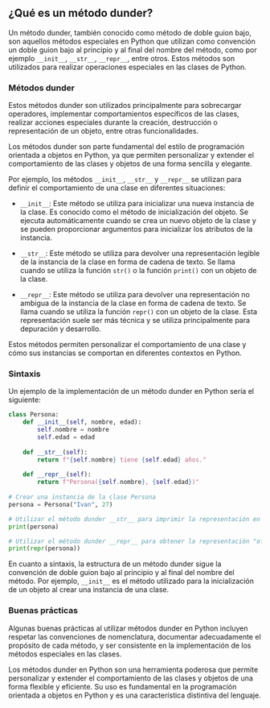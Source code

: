 ## **¿Qué es un método dunder?**

Un método dunder, también conocido como método de doble guion bajo, son aquellos métodos especiales en Python que utilizan como convención un doble guion bajo al principio y al final del nombre del método, como por ejemplo `__init__`, `__str__`, `__repr__`, entre otros. Estos métodos son utilizados para realizar operaciones especiales en las clases de Python.

### Métodos dunder

Estos métodos dunder son utilizados principalmente para sobrecargar operadores, implementar comportamientos específicos de las clases, realizar acciones especiales durante la creación, destrucción o representación de un objeto, entre otras funcionalidades.

Los métodos dunder son parte fundamental del estilo de programación orientada a objetos en Python, ya que permiten personalizar y extender el comportamiento de las clases y objetos de una forma sencilla y elegante.

Por ejemplo, los métodos `__init__`, `__str__` y `__repr__` se utilizan para definir el comportamiento de una clase en diferentes situaciones:

*  `__init__`: Este método se utiliza para inicializar una nueva instancia de la clase. Es conocido como el método de inicialización del objeto. Se ejecuta automáticamente cuando se crea un nuevo objeto de la clase y se pueden proporcionar argumentos para inicializar los atributos de la instancia.

*  `__str__`: Este método se utiliza para devolver una representación legible de la instancia de la clase en forma de cadena de texto. Se llama cuando se utiliza la función `str()` o la función `print()` con un objeto de la clase.

*  `__repr__`: Este método se utiliza para devolver una representación no ambigua de la instancia de la clase en forma de cadena de texto. Se llama cuando se utiliza la función `repr()` con un objeto de la clase. Esta representación suele ser más técnica y se utiliza principalmente para depuración y desarrollo.

Estos métodos permiten personalizar el comportamiento de una clase y cómo sus instancias se comportan en diferentes contextos en Python.

### Sintaxis

Un ejemplo de la implementación de un método dunder en Python sería el siguiente:

```python
class Persona:
    def __init__(self, nombre, edad):
        self.nombre = nombre
        self.edad = edad
        
    def __str__(self):
        return f"{self.nombre} tiene {self.edad} años."
        
    def __repr__(self):
        return f"Persona({self.nombre}, {self.edad})"
        
# Crear una instancia de la clase Persona
persona = Persona("Ivan", 27)

# Utilizar el método dunder __str__ para imprimir la representación en forma de cadena del objeto Persona
print(persona)

# Utilizar el método dunder __repr__ para obtener la representación "oficial" del objeto Persona
print(repr(persona))
```

En cuanto a sintaxis, la estructura de un método dunder sigue la convención de doble guion bajo al principio y al final del nombre del método. Por ejemplo, `__init__` es el método utilizado para la inicialización de un objeto al crear una instancia de una clase.

### Buenas prácticas

Algunas buenas prácticas al utilizar métodos dunder en Python incluyen respetar las convenciones de nomenclatura, documentar adecuadamente el propósito de cada método, y ser consistente en la implementación de los métodos especiales en las clases.

Los métodos dunder en Python son una herramienta poderosa que permite personalizar y extender el comportamiento de las clases y objetos de una forma flexible y eficiente. Su uso es fundamental en la programación orientada a objetos en Python y es una característica distintiva del lenguaje.


